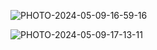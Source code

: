![PHOTO-2024-05-09-16-59-16](https://github.com/arefdeveloper91/calculoIMC/assets/149487876/bcdb231c-71c5-4767-9b5c-3f596140b47e)

![PHOTO-2024-05-09-17-13-11](https://github.com/arefdeveloper91/calculoIMC/assets/149487876/2e68344d-b815-45c7-ac02-bc18aa7c77b3)
